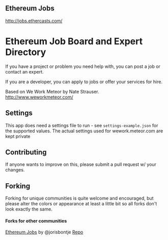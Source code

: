 ## Ethereum Jobs
http://jobs.ethercasts.com/

# Ethereum Job Board and Expert Directory

If you have a project or problem you need help with, you can post a job or contact an expert.

If you are a developer, you can apply to jobs or offer your services for hire.

Based on We Work Meteor by Nate Strauser. http://www.weworkmeteor.com/

## Settings
This app does need a settings file to run - see `settings-example.json` for the supported values.  The actual settings used for wework.meteor.com are kept private

## Contributing
If anyone wants to improve on this, please submit a pull request w/ your changes.

## Forking
Forking for unique communities is quite welcome and encouraged, but please alter the colors or appearance at least a little bit so all forks don't look exactly the same.


#### Forks for other communities 
[Ethereum Jobs](http://jobs.ethercasts.com/) by @jorisbontje [Repo](https://github.com/EtherCasts/wework)
